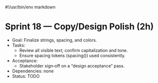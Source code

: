 #!/usr/bin/env markdown
# Sprint 18 — Copy/Design Polish (2h)

- Goal: Finalize strings, spacing, and colors.
- Tasks:
  - Review all visible text; confirm capitalization and tone.
  - Ensure spacing tokens (spacing()) used consistently.
- Acceptance:
  - Stakeholder sign‑off on a “design acceptance” pass.
- Dependencies: none
- Status: TODO


